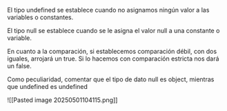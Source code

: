 
El tipo undefined se establece cuando no asignamos ningún valor a las variables o constantes. 

El tipo null se establece cuando se le asigna el valor null a una constante o variable.

En cuanto a la comparación, si establecemos comparación débil, con dos iguales, arrojará un true. Si lo hacemos con comparación estricta nos dará un false.

Como peculiaridad, comentar que el tipo de dato null es object, mientras que undefined es undefined

![[Pasted image 20250501104115.png]]